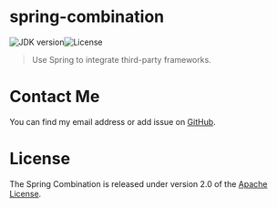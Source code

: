 # spring-combination
![JDK version](https://img.shields.io/badge/JDK-1.8-green)![License](https://img.shields.io/badge/License-Apache%20License%202.0-red)
> Use Spring to integrate third-party frameworks.

# Contact Me
You can find my email address or add issue on [GitHub](https://github.com/kchastes).

# License
The Spring Combination is released under version 2.0 of the [Apache License](https://www.apache.org/licenses/LICENSE-2.0).
